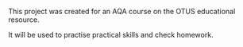 This project was created for an AQA course on the OTUS educational resource.

It will be used to practise practical skills and check homework.